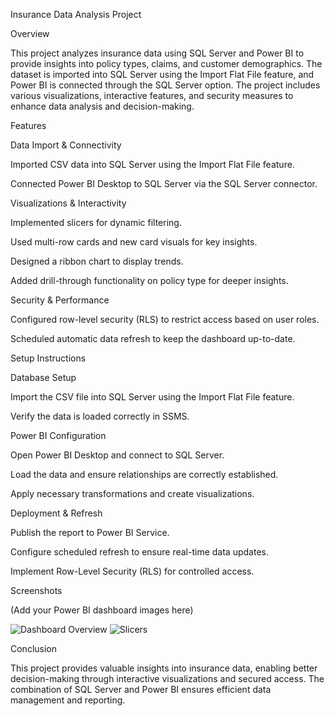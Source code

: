 Insurance Data Analysis Project

Overview

This project analyzes insurance data using SQL Server and Power BI to provide insights into policy types, claims, and customer demographics. The dataset is imported into SQL Server using the Import Flat File feature, and Power BI is connected through the SQL Server option. The project includes various visualizations, interactive features, and security measures to enhance data analysis and decision-making.

Features

Data Import & Connectivity

Imported CSV data into SQL Server using the Import Flat File feature.

Connected Power BI Desktop to SQL Server via the SQL Server connector.

Visualizations & Interactivity

Implemented slicers for dynamic filtering.

Used multi-row cards and new card visuals for key insights.

Designed a ribbon chart to display trends.

Added drill-through functionality on policy type for deeper insights.

Security & Performance

Configured row-level security (RLS) to restrict access based on user roles.

Scheduled automatic data refresh to keep the dashboard up-to-date.

Setup Instructions

Database Setup

Import the CSV file into SQL Server using the Import Flat File feature.

Verify the data is loaded correctly in SSMS.

Power BI Configuration

Open Power BI Desktop and connect to SQL Server.

Load the data and ensure relationships are correctly established.

Apply necessary transformations and create visualizations.

Deployment & Refresh

Publish the report to Power BI Service.

Configure scheduled refresh to ensure real-time data updates.

Implement Row-Level Security (RLS) for controlled access.

Screenshots

(Add your Power BI dashboard images here)

![Dashboard Overview](images/dashboard_overview.png)
![Slicers](images/slicers.png)

Conclusion

This project provides valuable insights into insurance data, enabling better decision-making through interactive visualizations and secured access. The combination of SQL Server and Power BI ensures efficient data management and reporting.
